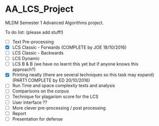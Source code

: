 # AA_LCS_Project
MLDM Semester 1 Advanced Algorithms project.

To do list: (please add stuff!)

- [ ] Text Pre-processing 
- [X] LCS Classic - Forwards    (COMPLETE by JOE 18/10/2016)
- [ ] LCS Classic - Backwards
- [ ] LCS Dynamic
- [ ] LCS B & B (we have no learnt this yet but if anyone knows this approach?)
- [X] Printing neatly (there are several techniques so this task may expand) (PART1 COMPLETE by ED 20/10/2016)
- [ ] Run Time and space complexity tests and analysis
- [ ] Comparisons on the corpus
- [ ] Technique for plagarism score for the LCS
- [ ] User Interface ??
- [ ] More clever pre-processing / post processing
- [ ] Report
- [ ] Presentation for defense
